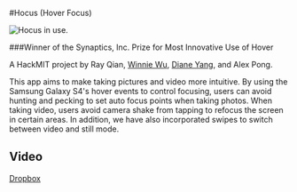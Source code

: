 #Hocus (Hover Focus)

![Hocus in use.](https://scontent-b-iad.xx.fbcdn.net/hphotos-prn2/1384105_10153336590560052_1572286821_n.jpg "Hocus in use")

###Winner of the Synaptics, Inc. Prize for Most Innovative Use of Hover

A HackMIT project by Ray Qian, [Winnie Wu](www.twitter.com/thewinniewu), [Diane Yang](www.twitter.com/diane_xy), and Alex Pong.

This app aims to make taking pictures and video more intuitive. By using the Samsung Galaxy S4's hover events to control focusing, users can avoid hunting and pecking to set auto focus points when taking photos. When taking video, users avoid camera shake from tapping to refocus the screen in certain areas. In addition, we have also incorporated swipes to switch between video and still mode.

## Video

[Dropbox](https://dl.dropboxusercontent.com/u/2043263/hackmit2.mov)
